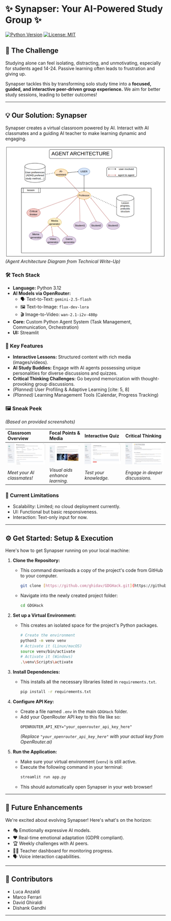 # ✨ Synapser: Your AI-Powered Study Group ✨

[![Python Version](https://img.shields.io/badge/Python-3.12-blue.svg)](https://www.python.org/downloads/release/python-3120/)
[![License: MIT](https://img.shields.io/badge/License-MIT-yellow.svg)](https://opensource.org/licenses/MIT)

## 🎯 The Challenge

Studying alone can feel isolating, distracting, and unmotivating, especially for students aged 14-24. Passive learning often leads to frustration and giving up. 

Synapser tackles this by transforming solo study time into a **focused, guided, and interactive peer-driven group experience.**  We aim for better study sessions, leading to better outcomes! 

---

## 💡 Our Solution: Synapser

Synapser creates a virtual classroom powered by AI. Interact with AI classmates and a guiding AI teacher to make learning dynamic and engaging.

![Agent Architecture](media/Agent_architecture.png)  
*(Agent Architecture Diagram from Technical Write-Up)* 

### 🛠️ Tech Stack

* **Language:** Python 3.12
* **AI Models via OpenRouter:**
    * 🗣️ Text-to-Text: `gemini-2.5-flash`
    * 🖼️ Text-to-Image: `flux-dev-lora`
    * 🎬 Image-to-Video: `wan-2.1-i2v-480p`
* **Core:** Custom Python Agent System (Task Management, Communication, Orchestration) 
* **UI:** Streamlit 

### 🚀 Key Features

* **Interactive Lessons:** Structured content with rich media (images/videos). 
* **AI Study Buddies:** Engage with AI agents possessing unique personalities for diverse discussions and quizzes. 
* **Critical Thinking Challenges:** Go beyond memorization with thought-provoking group discussions.
* *(Planned)* User Profiling & Adaptive Learning [cite: 5, 8]
* *(Planned)* Learning Management Tools (Calendar, Progress Tracking) 

### 🖼️ Sneak Peek

*(Based on provided screenshots)*

| Classroom Overview                                     | Focal Points & Media                                  | Interactive Quiz                                       | Critical Thinking                                        |
| :----------------------------------------------------- | :---------------------------------------------------- | :----------------------------------------------------- | :------------------------------------------------------- |
| ![Classroom Overview](media/Overview.png) | ![Focal Points](media/Focal_points.png)         | ![Interactive Quiz](media/Quiz.png)      | ![Critical Thinking](media/Critical_thinking.png)       |
| *Meet your AI classmates!* | *Visual aids enhance learning.* | *Test your knowledge.* | *Engage in deeper discussions.* |

### 🚧 Current Limitations

* Scalability: Limited; no cloud deployment currently. 
* UI: Functional but basic responsiveness. 
* Interaction: Text-only input for now. 

---

## ⚙️ Get Started: Setup & Execution

Here's how to get Synapser running on your local machine:

1.  **Clone the Repository:**
    * This command downloads a copy of the project's code from GitHub to your computer.
        ```bash
        git clone [https://github.com/ghidav/GDGHack.git](https://github.com/ghidav/GDGHack.git)
        ```
    * Navigate into the newly created project folder:
        ```bash
        cd GDGHack
        ```

2.  **Set up a Virtual Environment:**
    * This creates an isolated space for the project's Python packages.
        ```bash
        # Create the environment
        python3 -m venv venv
        # Activate it (Linux/macOS)
        source venv/bin/activate
        # Activate it (Windows)
        .\venv\Scripts\activate
        ```

3.  **Install Dependencies:**
    * This installs all the necessary libraries listed in `requirements.txt`. 
        ```bash
        pip install -r requirements.txt
        ```

4.  **Configure API Key:**
    * Create a file named `.env` in the main `GDGHack` folder.
    * Add your OpenRouter API key to this file like so: 
        ```plaintext
        OPENROUTER_API_KEY="your_openrouter_api_key_here"
        ```
        *(Replace `"your_openrouter_api_key_here"` with your actual key from OpenRouter.ai)*

5.  **Run the Application:**
    * Make sure your virtual environment (`venv`) is still active.
    * Execute the following command in your terminal: 
        ```bash
        streamlit run app.py
        ```
    * This should automatically open Synapser in your web browser! 

---

## 🔮 Future Enhancements

We're excited about evolving Synapser! Here's what's on the horizon:

* 🎭 Emotionally expressive AI models. 
* ❤️ Real-time emotional adaptation (GDPR compliant). 
* 🏆 Weekly challenges with AI peers. 
* 🧑‍🏫 Teacher dashboard for monitoring progress. 
* 🗣️ Voice interaction capabilities.

---

## 🤝 Contributors

* Luca Anzaldi
* Marco Ferrari
* David Ghiraldi
* Dishank Gandhi

---